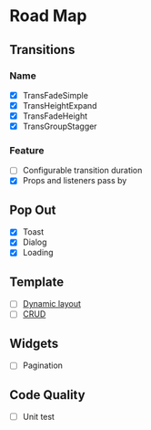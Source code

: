 # Road Map

## Transitions

### Name

- [x] TransFadeSimple
- [x] TransHeightExpand
- [x] TransFadeHeight
- [x] TransGroupStagger

### Feature

- [ ] Configurable transition duration
- [x] Props and listeners pass by

## Pop Out

- [x] Toast
- [x] Dialog
- [x] Loading

## Template

- [ ] [Dynamic layout](https://markus.oberlehner.net/blog/dynamic-vue-layout-components/)
- [ ] [CRUD](https://markus.oberlehner.net/blog/building-renderless-components-to-handle-crud-operations-in-vue/)

## Widgets

- [ ] Pagination

## Code Quality

- [ ] Unit test
